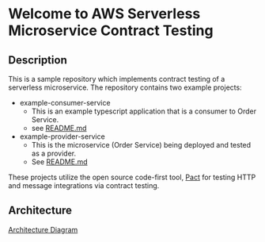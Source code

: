 # Welcome to AWS Serverless Microservice Contract Testing

## Description

This is a sample repository which implements contract testing of a serverless microservice. The repository contains two example projects:
- example-consumer-service
    - This is an example typescript application that is a consumer to Order Service.
    - see [README.md](./example-consumer-service/README.md)
- example-provider-service
    - This is the microservice (Order Service) being deployed and tested as a provider.
    - See [README.md](./example-provider-service/README.md)

These projects utilize the open source code-first tool, [Pact](https://docs.pact.io) for testing HTTP and message integrations via contract testing.

## Architecture

[Architecture Diagram](./images/Full-Architecture-Diagram.png)
